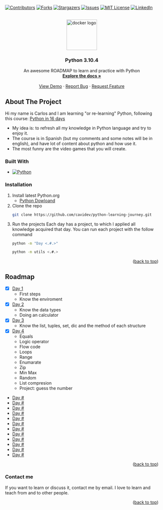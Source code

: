 [![Contributors][contributors-shield]][contributors-url]
[![Forks][forks-shield]][forks-url]
[![Stargazers][stars-shield]][stars-url]
[![Issues][issues-shield]][issues-url]
[![MIT License][license-shield]][license-url]
[![LinkedIn][linkedin-shield]][linkedin-url]

<br />
<div align="center">
  <a href="https://github.com/cavidev/python-learning-journey">
      <img src="https://cdn.jsdelivr.net/gh/devicons/devicon/icons/python/python-original.svg" height="100" alt="docker logo"  />
  </a>
  
  <h3 align="center">Python 3.10.4</h3>

  <p align="center">
    An awesome ROADMAP to learn and practice with Python
    <br />
    <a href="https://github.com/cavidev/python-learning-journey"><strong>Explore the docs »</strong></a>
    <br />
    <br />
    <a href="https://github.com/cavidev/python-learning-journey">View Demo</a>
    ·
    <a href="https://github.com/cavidev/python-learning-journey/issues/new?labels=bug&template=bug-report---.md">Report Bug</a>
    ·
    <a href="https://github.com/cavidev/python-learning-journey/issues/new?labels=enhancement&template=feature-request---.md">Request Feature</a>
  </p>
</div>

<!-- ABOUT THE PROJECT -->
## About The Project

Hi my name is Carlos and I am learning "or re-learning" Python, following this course: [Python in 16 days](https://www.udemy.com/share/105A0u3@gSzd0s1P0H3LY9JMCwMAKj9CacVI7pn4xwnq6CLW3lOUsnPiF8WYHrubSjZcs1waHQ==/)


- My idea is: to refresh all my knowledge in Python language and try to enjoy it.
- The course is in Spanish (but my comments and some notes will be in english), and have lot of content about python and how use it. 
- The most funny are the video games that you will create.

### Built With
* [![Python][Python.org]][Python-url]

### Installation

1. Install latest Python.org
   - [Python Dowloand](https://www.python.org/downloads/)
2. Clone the repo
   ```sh
   git clone https://github.com/cavidev/python-learning-journey.git
   ```
4. Run the projects
    Each day has a project, to which I applied all knowledge acquired that day.
    You can run each project with the follow command
    ```sh
    python -m "Day <.#.>"

    python -m utils <.#.>
    ``` 

<p align="right">(<a href="#readme-top">back to top</a>)</p>

## Roadmap
- [X] [Day 1](https://github.com/cavidev/python-learning-journey/tree/main/Day%201)
    - First steps 
    - Know the enviroment
- [X] [Day 2](https://github.com/cavidev/python-learning-journey/tree/main/Day%202)
    - Know the data types
    - Doing an calculator
- [X] [Day 3](https://github.com/cavidev/python-learning-journey/tree/main/Day%203)
    - Know the list, tuples, set, dic and the method of each structure 
- [X] [Day 4](https://github.com/cavidev/python-learning-journey/tree/main/Day%204)
  - Equals
  - Logic operator
  - Flow code
  - Loops
  - Range
  - Enumarate
  - Zip
  - Min Max
  - Random
  - List compresion
  - Project: guess the number
- [Day #]()
- [Day #]()
- [Day #]()
- [Day #]()
- [Day #]()
- [Day #]()
- [Day #]()
- [Day #]()
- [Day #]()
- [Day #]()
- [Day #]()
- [Day #]()

<p align="right">(<a href="#readme-top">back to top</a>)</p>

### Contact me
If you want to learn or discuss it, contact me by email. 
I love to learn and teach from and to other people.

<p align="right">(<a href="#readme-top">back to top</a>)</p> 

<!-- MARKDOWN LINKS & IMAGES -->
<!-- https://www.markdownguide.org/basic-syntax/#reference-style-links -->
[contributors-shield]: https://img.shields.io/github/contributors/cavidev/python-learning-journey.svg?style=for-the-badge
[contributors-url]: https://github.com/cavidev/python-learning-journey/graphs/contributors
[forks-shield]: https://img.shields.io/github/forks/cavidev/python-learning-journey.svg?style=for-the-badge
[forks-url]: https://github.com/cavidev/python-learning-journey/network/members
[stars-shield]: https://img.shields.io/github/stars/cavidev/python-learning-journey.svg?style=for-the-badge
[stars-url]: https://github.com/cavidev/python-learning-journey/stargazers
[issues-shield]: https://img.shields.io/github/issues/cavidev/python-learning-journey.svg?style=for-the-badge
[issues-url]: https://github.com/cavidev/python-learning-journey/issues
[license-shield]: https://img.shields.io/github/license/cavidev/python-learning-journey.svg?style=for-the-badge
[license-url]: https://github.com/cavidev/python-learning-journey/blob/master/LICENSE.txt
[linkedin-shield]: https://img.shields.io/badge/-LinkedIn-black.svg?style=for-the-badge&logo=linkedin&colorB=555
[linkedin-url]: https://linkedin.com/in/carlosmariovillafuerte

[Python.org]: https://img.shields.io/badge/Python-3776AB?style=for-the-badge&logo=python&logoColor=fff
[Python-url]: https://www.python.org/